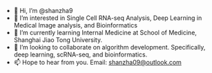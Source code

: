 - 👋 Hi, I’m @shanzha9
- 👀 I’m interested in Single Cell RNA-seq Analysis, Deep Learning in Medical Image analysis, and Bioinformatics
- 🌱 I’m currently learning Internal Medicine at School of Medicine, Shanghai Jiao Tong University.
- 💞️ I’m looking to collaborate on algorithm development. Specifically, deep learning, scRNA-seq, and bioinformatics.
- 📫 Hope to hear from you. Email: shanzha09@outlook.com

<!---
shanzha9/shanzha9 is a ✨ special ✨ repository because its `README.md` (this file) appears on your GitHub profile.
You can click the Preview link to take a look at your changes.
--->
